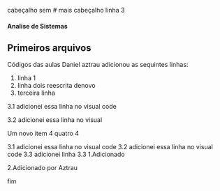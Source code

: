 cabeçalho sem #
mais cabeçalho
linha 3
#### Analise de Sistemas
## Primeiros arquivos
Códigos das aulas
Daniel aztrau adicionou as sequintes linhas:
 1. linha 1
 2. linha dois reescrita denovo
 3. terceira linha

 3.1 adicionei essa linha no visual code

 3.2 adicionei essa linha no visual 

Um novo item 4 quatro 4

 3.1 adicionei essa linha no visual code
 3.2 adicionei essa linha no visual code
 3.3 adicionei linha 3.3
1.Adicionado

2.Adicionado por Aztrau

fim
